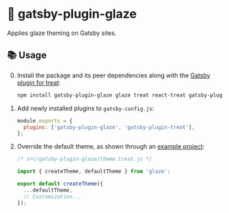 # 🍩 gatsby-plugin-glaze

Applies glaze theming on Gatsby sites.

## 📚 Usage

0. Install the package and its peer dependencies along with the [Gatsby plugin for treat][]:

   ```sh
   npm install gatsby-plugin-glaze glaze treat react-treat gatsby-plugin-treat
   ```

1. Add newly installed plugins to `gatsby-config.js`:

   ```js
   module.exports = {
     plugins: ['gatsby-plugin-glaze', 'gatsby-plugin-treat'],
   };
   ```

2. Override the default theme, as shown through an [example project][]:

   ```js
   /* src/gatsby-plugin-glaze/theme.treat.js */

   import { createTheme, defaultTheme } from 'glaze';

   export default createTheme({
     ...defaultTheme,
     // Customization...
   });
   ```

[gatsby plugin for treat]: https://www.npmjs.com/package/gatsby-plugin-treat
[example project]: https://github.com/kripod/glaze/tree/master/packages/example-gatsby
